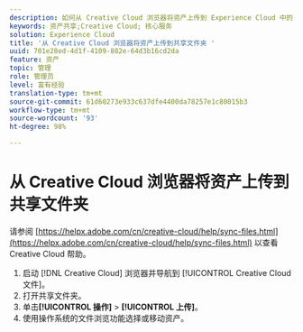 ```yaml
---
description: 如何从 Creative Cloud 浏览器将资产上传到 Experience Cloud 中的共享文件夹。
keywords: 资产共享;Creative Cloud; 核心服务
solution: Experience Cloud
title: '从 Creative Cloud 浏览器将资产上传到共享文件夹 '
uuid: 701e28ed-4d1f-4109-882e-64d3b16cd2da
feature: 资产
topic: 管理
role: 管理员
level: 富有经验
translation-type: tm+mt
source-git-commit: 61d60273e933c637dfe4400da78257e1c80015b3
workflow-type: tm+mt
source-wordcount: '93'
ht-degree: 98%

---
```



# 从 Creative Cloud 浏览器将资产上传到共享文件夹

请参阅 [https://helpx.adobe.com/cn/creative-cloud/help/sync-files.html](https://helpx.adobe.com/cn/creative-cloud/help/sync-files.html) 以查看 Creative Cloud 帮助。

1. 启动 [!DNL Creative Cloud] 浏览器并导航到 [!UICONTROL Creative Cloud 文件]。
1. 打开共享文件夹。
1. 单击&#x200B;**[!UICONTROL 操作]** > **[!UICONTROL 上传]**。
1. 使用操作系统的文件浏览功能选择或移动资产。
